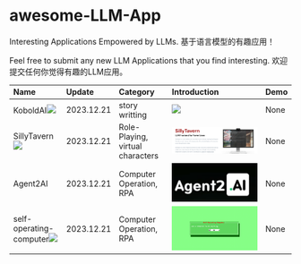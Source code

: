 # awesome-LLM-App

Interesting Applications Empowered by LLMs. 基于语言模型的有趣应用！

Feel free to submit any new LLM Applications that you find interesting. 欢迎提交任何你觉得有趣的LLM应用。

| Name | Update | Category | Introduction | Demo |
| :----| :------| :--------| :------ | :----------- |
| KoboldAI[![](https://img.shields.io/github/stars/KoboldAI/KoboldAI-Client)](https://github.com/KoboldAI/KoboldAI-Client) | 2023.12.21 | story writting | [![](https://images.boosty.to/image/3626c980-f9f8-4dc3-b81c-248c8e4e95ce?change_time=1674547152&mw=1090)](https://boosty.to/tavernai) | None |
| SillyTavern[![](https://img.shields.io/github/stars/SillyTavern/SillyTavern.svg)](https://github.com/SillyTavern/SillyTavern) | 2023.12.21 | Role-Playing, virtual characters | [![SillyTavern](./assets/SillyTavern.png)](https://sillytavernai.com/) | None |
| Agent2AI | 2023.12.21| Computer Operation, RPA | [![agent2ai youtube demo](./assets/agent2ai.png)](https://www.youtube.com/watch?v=dSAP1hspl2g&t=27s) | None |
| self-operating-computer[![](https://img.shields.io/github/stars/OthersideAI/self-operating-computer)](https://github.com/OthersideAI/self-operating-computer) | 2023.12.21 | Computer Operation, RPA | ![self-operating-computer](./assets/self-operating-computer.png) | None |
